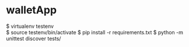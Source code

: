 # walletApp

$ virtualenv testenv  
$ source testenv/bin/activate
$ pip install -r requirements.txt
$ python -m unittest discover tests/
